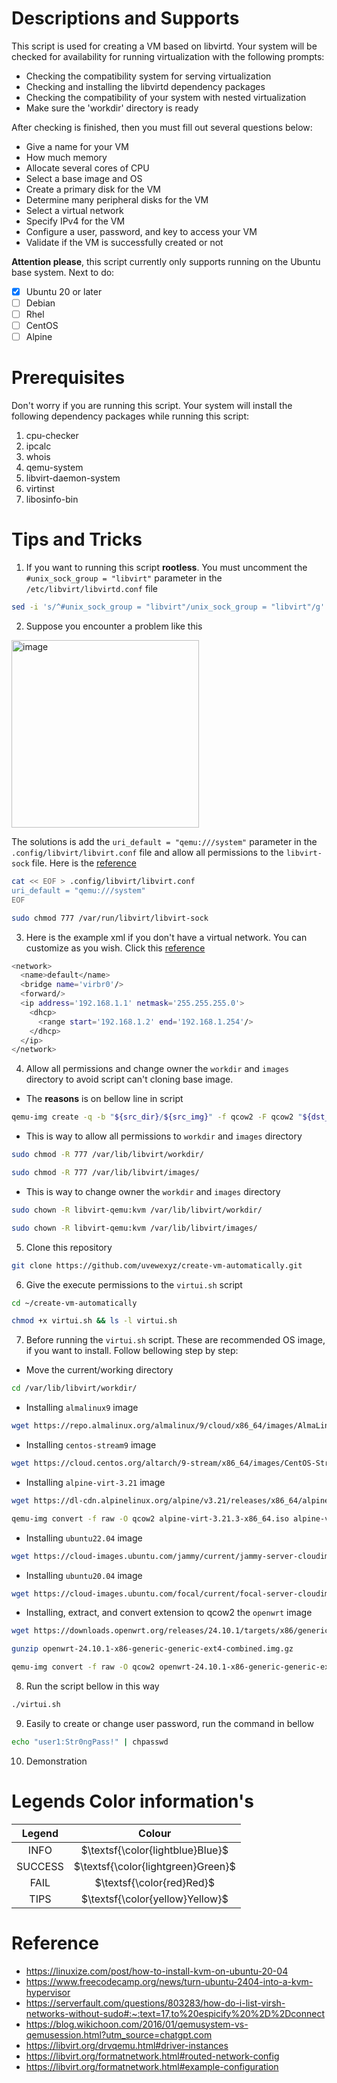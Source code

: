 # Descriptions and Supports
This script is used for creating a VM based on libvirtd. Your system will be checked for availability for running virtualization with the following prompts:
- Checking the compatibility system for serving virtualization
- Checking and installing the libvirtd dependency packages
- Checking the compatibility of your system with nested virtualization
- Make sure the 'workdir' directory is ready

After checking is finished, then you must fill out several questions below:
- Give a name for your VM
- How much memory
- Allocate several cores of CPU
- Select a base image and OS
- Create a primary disk for the VM
- Determine many peripheral disks for the VM 
- Select a virtual network
- Specify IPv4 for the VM
- Configure a user, password, and key to access your VM
- Validate if the VM is successfully created or not

**Attention please**, this script currently only supports running on the Ubuntu base system. Next to do:
- [x] Ubuntu 20 or later
- [ ] Debian
- [ ] Rhel
- [ ] CentOS
- [ ] Alpine

# Prerequisites
Don't worry if you are running this script. Your system will install the following dependency packages while running this script:
1. cpu-checker
2. ipcalc
3. whois
4. qemu-system
5. libvirt-daemon-system
6. virtinst
7. libosinfo-bin

# Tips and Tricks
1. If you want to running this script **rootless**. You must uncomment the `#unix_sock_group = "libvirt"` parameter in the `/etc/libvirt/libvirtd.conf` file
```bash
sed -i 's/^#unix_sock_group = "libvirt"/unix_sock_group = "libvirt"/g' /etc/libvirt/libvirtd.conf
```

2. Suppose you encounter a problem like this
<img height="300" alt="image" src="https://github.com/user-attachments/assets/973e1495-9d4c-4d6b-9cca-42551e43b7b1" />

The solutions is add the `uri_default = "qemu:///system"` parameter in the `.config/libvirt/libvirt.conf` file and allow all permissions to the `libvirt-sock` file. Here is the [reference](https://serverfault.com/questions/803283/how-do-i-list-virsh-networks-without-sudo#:~:text=17,to%20espicify%20%2D%2Dconnect)
```bash
cat << EOF > .config/libvirt/libvirt.conf
uri_default = "qemu:///system"
EOF
```
```bash
sudo chmod 777 /var/run/libvirt/libvirt-sock
```

3. Here is the example xml if you don't have a virtual network. You can customize as you wish. Click this [reference](https://libvirt.org/formatnetwork.html#example-configuration)
```bash
<network>
  <name>default</name>
  <bridge name='virbr0'/>
  <forward/>
  <ip address='192.168.1.1' netmask='255.255.255.0'>
    <dhcp>
      <range start='192.168.1.2' end='192.168.1.254'/>
    </dhcp>
  </ip>
</network>
```

4. Allow all permissions and change owner the `workdir` and `images` directory to avoid script can't cloning base image. 
- The **reasons** is on bellow line in script
```bash
qemu-img create -q -b "${src_dir}/${src_img}" -f qcow2 -F qcow2 "${dst_path}" "${vm_disk1_size}"G
```

- This is way to allow all permissions to `workdir` and `images` directory
```bash
sudo chmod -R 777 /var/lib/libvirt/workdir/
```
```bash
sudo chmod -R 777 /var/lib/libvirt/images/
```

- This is way to change owner the `workdir` and `images` directory
```bash
sudo chown -R libvirt-qemu:kvm /var/lib/libvirt/workdir/
```
```bash
sudo chown -R libvirt-qemu:kvm /var/lib/libvirt/images/
```

5. Clone this repository
```bash
git clone https://github.com/uvewexyz/create-vm-automatically.git
```

6. Give the execute permissions to the `virtui.sh` script
```bash
cd ~/create-vm-automatically
```
```bash
chmod +x virtui.sh && ls -l virtui.sh
```

7. Before running the `virtui.sh` script. These are recommended OS image, if you want to install. Follow bellowing step by step:
- Move the current/working directory
```bash
cd /var/lib/libvirt/workdir/
```

- Installing `almalinux9` image
```bash
wget https://repo.almalinux.org/almalinux/9/cloud/x86_64/images/AlmaLinux-9-GenericCloud-latest.x86_64.qcow2
```

- Installing `centos-stream9` image
```bash
wget https://cloud.centos.org/altarch/9-stream/x86_64/images/CentOS-Stream-GenericCloud-9-latest.x86_64.qcow2
```

- Installing `alpine-virt-3.21` image
```bash
wget https://dl-cdn.alpinelinux.org/alpine/v3.21/releases/x86_64/alpine-virt-3.21.3-x86_64.iso
```
```bash
qemu-img convert -f raw -O qcow2 alpine-virt-3.21.3-x86_64.iso alpine-virt-3.21.3-x86_64.qcow2
```

- Installing `ubuntu22.04` image
```bash
wget https://cloud-images.ubuntu.com/jammy/current/jammy-server-cloudimg-amd64.img
```

- Installing `ubuntu20.04` image
```bash
wget https://cloud-images.ubuntu.com/focal/current/focal-server-cloudimg-amd64.img
```

- Installing, extract, and convert extension to qcow2 the `openwrt` image
```bash
wget https://downloads.openwrt.org/releases/24.10.1/targets/x86/generic/openwrt-24.10.1-x86-generic-generic-ext4-combined.img.gz
```
```bash
gunzip openwrt-24.10.1-x86-generic-generic-ext4-combined.img.gz
```
```bash
qemu-img convert -f raw -O qcow2 openwrt-24.10.1-x86-generic-generic-ext4-combined.img openwrt-24.10.1-x86-generic-generic-ext4-combined.qcow2
```

8. Run the script bellow in this way
```bash
./virtui.sh
```

9. Easily to create or change user password, run the command in bellow
```bash
echo "user1:Str0ngPass!" | chpasswd
```

10. Demonstration


# Legends Color information's
| Legend  |                 Colour               |
| :-----: |                :------:              |
| INFO    | $\textsf{\color{lightblue}Blue}$     |
| SUCCESS | $\textsf{\color{lightgreen}Green}$   |
| FAIL    | $\textsf{\color{red}Red}$            |
| TIPS    | $\textsf{\color{yellow}Yellow}$      |

# Reference
- https://linuxize.com/post/how-to-install-kvm-on-ubuntu-20-04
- https://www.freecodecamp.org/news/turn-ubuntu-2404-into-a-kvm-hypervisor
- https://serverfault.com/questions/803283/how-do-i-list-virsh-networks-without-sudo#:~:text=17,to%20espicify%20%2D%2Dconnect
- https://blog.wikichoon.com/2016/01/qemusystem-vs-qemusession.html?utm_source=chatgpt.com
- https://libvirt.org/drvqemu.html#driver-instances
- https://libvirt.org/formatnetwork.html#routed-network-config
- https://libvirt.org/formatnetwork.html#example-configuration
